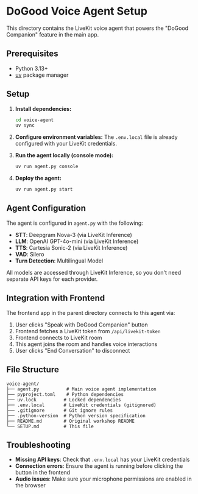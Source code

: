 # DoGood Voice Agent Setup

This directory contains the LiveKit voice agent that powers the "DoGood Companion" feature in the main app.

## Prerequisites

- Python 3.13+
- [uv](https://docs.astral.sh/uv/) package manager

## Setup

1. **Install dependencies:**
   ```bash
   cd voice-agent
   uv sync
   ```

2. **Configure environment variables:**
   The `.env.local` file is already configured with your LiveKit credentials.

3. **Run the agent locally (console mode):**
   ```bash
   uv run agent.py console
   ```

4. **Deploy the agent:**
   ```bash
   uv run agent.py start
   ```

## Agent Configuration

The agent is configured in `agent.py` with the following:
- **STT**: Deepgram Nova-3 (via LiveKit Inference)
- **LLM**: OpenAI GPT-4o-mini (via LiveKit Inference)
- **TTS**: Cartesia Sonic-2 (via LiveKit Inference)
- **VAD**: Silero
- **Turn Detection**: Multilingual Model

All models are accessed through LiveKit Inference, so you don't need separate API keys for each provider.

## Integration with Frontend

The frontend app in the parent directory connects to this agent via:
1. User clicks "Speak with DoGood Companion" button
2. Frontend fetches a LiveKit token from `/api/livekit-token`
3. Frontend connects to LiveKit room
4. This agent joins the room and handles voice interactions
5. User clicks "End Conversation" to disconnect

## File Structure

```
voice-agent/
├── agent.py          # Main voice agent implementation
├── pyproject.toml    # Python dependencies
├── uv.lock          # Locked dependencies
├── .env.local       # LiveKit credentials (gitignored)
├── .gitignore       # Git ignore rules
├── .python-version  # Python version specification
├── README.md        # Original workshop README
└── SETUP.md         # This file
```

## Troubleshooting

- **Missing API keys**: Check that `.env.local` has your LiveKit credentials
- **Connection errors**: Ensure the agent is running before clicking the button in the frontend
- **Audio issues**: Make sure your microphone permissions are enabled in the browser
